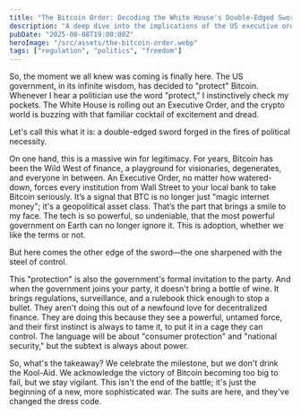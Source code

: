 ```yaml
---
title: "The Bitcoin Order: Decoding the White House's Double-Edged Sword for Crypto"
description: "A deep dive into the implications of the US executive order on Bitcoin, exploring both the potential for legitimacy and the risks of government control."
pubDate: "2025-08-08T19:00:00Z"
heroImage: "/src/assets/the-bitcoin-order.webp"
tags: ["regulation", "politics", "freedom"]
---
```


So, the moment we all knew was coming is finally here. The US government, in its infinite wisdom, has decided to "protect" Bitcoin. Whenever I hear a politician use the word "protect," I instinctively check my pockets. The White House is rolling out an Executive Order, and the crypto world is buzzing with that familiar cocktail of excitement and dread.

Let's call this what it is: a double-edged sword forged in the fires of political necessity.

On one hand, this is a massive win for legitimacy. For years, Bitcoin has been the Wild West of finance, a playground for visionaries, degenerates, and everyone in between. An Executive Order, no matter how watered-down, forces every institution from Wall Street to your local bank to take Bitcoin seriously. It’s a signal that BTC is no longer just "magic internet money"; it's a geopolitical asset class. That’s the part that brings a smile to my face. The tech is so powerful, so undeniable, that the most powerful government on Earth can no longer ignore it. This is adoption, whether we like the terms or not.

But here comes the other edge of the sword—the one sharpened with the steel of control.

This "protection" is also the government's formal invitation to the party. And when the government joins your party, it doesn't bring a bottle of wine. It brings regulations, surveillance, and a rulebook thick enough to stop a bullet. They aren't doing this out of a newfound love for decentralized finance. They are doing this because they see a powerful, untamed force, and their first instinct is always to tame it, to put it in a cage they can control. The language will be about "consumer protection" and "national security," but the subtext is always about power.

So, what's the takeaway? We celebrate the milestone, but we don't drink the Kool-Aid. We acknowledge the victory of Bitcoin becoming too big to fail, but we stay vigilant. This isn't the end of the battle; it's just the beginning of a new, more sophisticated war. The suits are here, and they've changed the dress code.